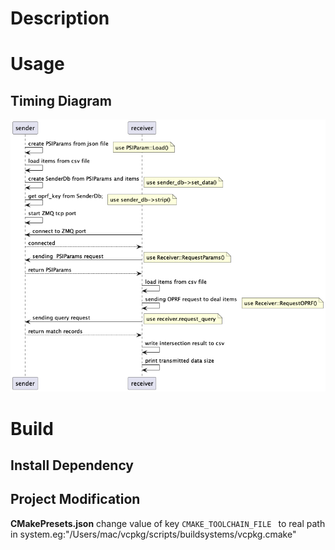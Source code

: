 # Description


# Usage
## Timing Diagram
![Timing Diagram](./assets/apsi_use.png)




# Build

## Install Dependency
## Project Modification

**CMakePresets.json**
change value of  key `CMAKE_TOOLCHAIN_FILE ` to real path in system.eg:"/Users/mac/vcpkg/scripts/buildsystems/vcpkg.cmake"


